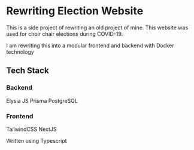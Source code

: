 # Rewriting Election Website

This is a side project of rewriting an old project of mine. This website was used for choir chair elections during COVID-19.

I am rewriting this into a modular frontend and backend with Docker technology

## Tech Stack
### Backend
Elysia JS
Prisma
PostgreSQL

### Frontend
TailwindCSS
NextJS

Written using Typescript